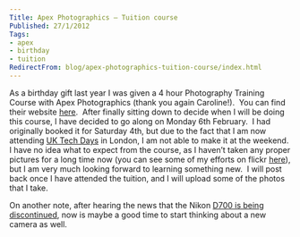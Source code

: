 ```yaml
---
Title: Apex Photographics – Tuition course
Published: 27/1/2012
Tags:
- apex
- birthday
- tuition
RedirectFrom: blog/apex-photographics-tuition-course/index.html
---
```


As a birthday gift last year I was given a 4 hour Photography Training Course with Apex Photographics (thank you again Caroline!).  You can find their website [here](http://apexphotographics.co.uk/).  After finally sitting down to decide when I will be doing this course, I have decided to go along on Monday 6th February.  I had originally booked it for Saturday 4th, but due to the fact that I am now attending [UK Tech Days](http://www.gep13.co.uk/blog/i-am-attending-the-uk-tech-days-in-london) in London, I am not able to make it at the weekend.  I have no idea what to expect from the course, as I haven’t taken any proper pictures for a long time now (you can see some of my efforts on flickr [here](http://www.flickr.com/photos/gep13/)), but I am very much looking forward to learning something new.  I will post back once I have attended the tuition, and I will upload some of the photos that I take.

On another note, after hearing the news that the Nikon [D700 is being discontinued](http://www.techradar.com/news/photography-video-capture/cameras/nikon-d700-d300s-discontinued-1057814?src=rss&attr=all), now is maybe a good time to start thinking about a new camera as well.
